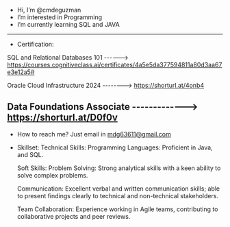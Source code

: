 - Hi, I’m @cmdeguzman
- I’m interested in Programming
- I’m currently learning SQL and JAVA
  
---------------------------------------------------------------------------------------------------------------------------------
- Certification:

 SQL and Relational Databases 101 ------> https://courses.cognitiveclass.ai/certificates/4a5e5da377594811a80d3aa67e3e12a5#

 Oracle Cloud Infrastructure 2024 --------> https://shorturl.at/4onb4

 Data Foundations Associate       -------------> https://shorturl.at/D0f0v
---------------------------------------------------------------------------------------------------------------------------------         


-  How to reach me? Just email in mdg63611@gmail.com

- Skillset:
   Technical Skills:
   Programming Languages: Proficient in Java, and SQL.

  Soft Skills:
   Problem Solving: Strong analytical skills with a keen ability to solve complex problems.

  Communication:
   Excellent verbal and written communication skills; able to present findings clearly to technical and non-technical stakeholders.

  Team Collaboration:
   Experience working in Agile teams, contributing to collaborative projects and peer reviews.


<!---
cmdeguzman/cmdeguzman is a ✨ special ✨ repository because its `README.md` (this file) appears on your GitHub profile.
You can click the Preview link to take a look at your changes.
--->
